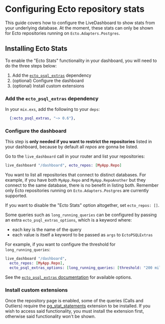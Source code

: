 # Configuring Ecto repository stats

This guide covers how to configure the LiveDashboard to show stats from your underlying database. At the moment, these stats can only be shown for Ecto repositories running on `Ecto.Adapters.Postgres`.

## Installing Ecto Stats

To enable the "Ecto Stats" functionality in your dashboard, you will need to do the three steps below:

  1. Add the [`ecto_psql_extras`](https://hexdocs.pm/ecto_psql_extras) dependency
  2. (optional) Configure the dashboard
  3. (optional) Install custom extensions

### Add the `ecto_psql_extras` dependency

In your `mix.exs`, add the following to your `deps`:

```elixir
  {:ecto_psql_extras, "~> 0.6"},
```

### Configure the dashboard

This step is **only needed if you want to restrict the repositories** listed in your dashboard, because
by default all _repos_ are gonna be listed.

Go to the `live_dashboard` call in your router and list your repositories:

```elixir
live_dashboard "/dashboard", ecto_repos: [MyApp.Repo]
```

You want to list all repositories that connect to distinct databases. For example, if you have both `MyApp.Repo` and `MyApp.RepoAnother` but they connect to the same database, there is no benefit in listing both. Remember only Ecto repositories running on `Ecto.Adapters.Postgres` are currently supported.

If you want to disable the "Ecto Stats" option altogether, set `ecto_repos: []`.

Some queries such as `long_running_queries` can be configured by passing an extra `ecto_psql_extras_options`,
which is a keyword where:
- each key is the name of the query
- each value is itself a keyword to be passed as `args` to `EctoPSQLExtras`

For example, if you want to configure the threshold for `long_running_queries`:

```elixir
live_dashboard "/dashboard",
  ecto_repos: [MyApp.Repo],
  ecto_psql_extras_options: [long_running_queries: [threshold: "200 milliseconds"]]
```

See the [`ecto_psql_extras` documentation](https://hexdocs.pm/ecto_psql_extras/readme.html#usage) for available options.

### Install custom extensions

Once the repository page is enabled, some of the queries (Calls and Outliers) require the [pg_stat_statements](https://www.postgresql.org/docs/current/pgstatstatements.html) extension to be installed. If you wish to access said functionality, you must install the extension first, otherwise said functionality won't be shown.
